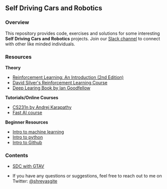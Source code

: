 ## Self Driving Cars and Robotics

### Overview
This repository provides code, exercises and solutions for some interesting **Self Driving Cars and Robotics** projects.
Join our [Slack channel](https://goo.gl/moFQv3) to connect with other like minded individuals.

### Resources

**Theory**
- [Reinforcement Learning: An Introduction (2nd Edition)](http://incompleteideas.net/sutton/book/bookdraft2017june.pdf)
- [David Silver's Reinforcement Learning Course](http://www0.cs.ucl.ac.uk/staff/d.silver/web/Teaching.html)
- [Deep Learing Book by Ian Goodfellow](http://www.deeplearningbook.org)

**Tutorials/Online Courses**
- [CS231n by Andrej Karapathy](https://www.youtube.com/playlist?list=PLkt2uSq6rBVctENoVBg1TpCC7OQi31AlC)
- [Fast AI course](http://course.fast.ai/)

**Beginner Resources**
- [Intro to machine learning](https://medium.com/@ageitgey/machine-learning-is-fun-80ea3ec3c471)
- [Intro to python](https://www.codecademy.com/learn/python)
- [Intro to Github](https://www.youtube.com/watch?v=0fKg7e37bQE)

### Contents
* [SDC with GTAV](gtav)

* If you have any questions or suggestions, feel free to reach out to me on Twitter: [@shreyasgite](https://twitter.com/shreyasgite)
